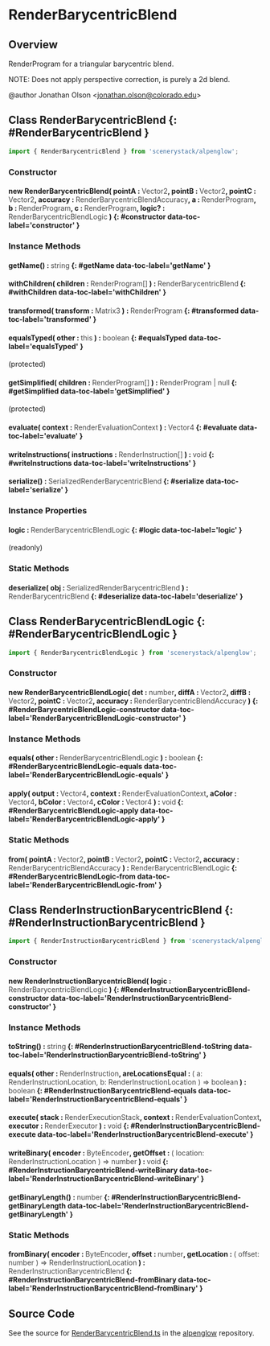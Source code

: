 # RenderBarycentricBlend

## Overview

RenderProgram for a triangular barycentric blend.

NOTE: Does not apply perspective correction, is purely a 2d blend.

@author Jonathan Olson &lt;jonathan.olson@colorado.edu&gt;

## Class RenderBarycentricBlend {: #RenderBarycentricBlend }


```js
import { RenderBarycentricBlend } from 'scenerystack/alpenglow';
```
### Constructor

#### new RenderBarycentricBlend( pointA : <span style="font-weight: 400; opacity: 80%;">Vector2</span>, pointB : <span style="font-weight: 400; opacity: 80%;">Vector2</span>, pointC : <span style="font-weight: 400; opacity: 80%;">Vector2</span>, accuracy : <span style="font-weight: 400; opacity: 80%;">RenderBarycentricBlendAccuracy</span>, a : <span style="font-weight: 400; opacity: 80%;">RenderProgram</span>, b : <span style="font-weight: 400; opacity: 80%;">RenderProgram</span>, c : <span style="font-weight: 400; opacity: 80%;">RenderProgram</span>, logic? : <span style="font-weight: 400; opacity: 80%;">RenderBarycentricBlendLogic</span> ) {: #constructor data-toc-label='constructor' }

### Instance Methods

#### getName() : <span style="font-weight: 400; opacity: 80%;">string</span> {: #getName data-toc-label='getName' }

#### withChildren( children : <span style="font-weight: 400; opacity: 80%;">RenderProgram[]</span> ) : <span style="font-weight: 400; opacity: 80%;">RenderBarycentricBlend</span> {: #withChildren data-toc-label='withChildren' }

#### transformed( transform : <span style="font-weight: 400; opacity: 80%;">Matrix3</span> ) : <span style="font-weight: 400; opacity: 80%;">RenderProgram</span> {: #transformed data-toc-label='transformed' }

#### equalsTyped( other : <span style="font-weight: 400; opacity: 80%;">this</span> ) : <span style="font-weight: 400; opacity: 80%;">boolean</span> {: #equalsTyped data-toc-label='equalsTyped' }

(protected)

#### getSimplified( children : <span style="font-weight: 400; opacity: 80%;">RenderProgram[]</span> ) : <span style="font-weight: 400; opacity: 80%;">RenderProgram | null</span> {: #getSimplified data-toc-label='getSimplified' }

(protected)

#### evaluate( context : <span style="font-weight: 400; opacity: 80%;">RenderEvaluationContext</span> ) : <span style="font-weight: 400; opacity: 80%;">Vector4</span> {: #evaluate data-toc-label='evaluate' }

#### writeInstructions( instructions : <span style="font-weight: 400; opacity: 80%;">RenderInstruction[]</span> ) : <span style="font-weight: 400; opacity: 80%;">void</span> {: #writeInstructions data-toc-label='writeInstructions' }

#### serialize() : <span style="font-weight: 400; opacity: 80%;">SerializedRenderBarycentricBlend</span> {: #serialize data-toc-label='serialize' }

### Instance Properties

#### logic : <span style="font-weight: 400; opacity: 80%;">RenderBarycentricBlendLogic</span> {: #logic data-toc-label='logic' }

(readonly)

### Static Methods

#### deserialize( obj : <span style="font-weight: 400; opacity: 80%;">SerializedRenderBarycentricBlend</span> ) : <span style="font-weight: 400; opacity: 80%;">RenderBarycentricBlend</span> {: #deserialize data-toc-label='deserialize' }



## Class RenderBarycentricBlendLogic {: #RenderBarycentricBlendLogic }


```js
import { RenderBarycentricBlendLogic } from 'scenerystack/alpenglow';
```
### Constructor

#### new RenderBarycentricBlendLogic( det : <span style="font-weight: 400; opacity: 80%;">number</span>, diffA : <span style="font-weight: 400; opacity: 80%;">Vector2</span>, diffB : <span style="font-weight: 400; opacity: 80%;">Vector2</span>, pointC : <span style="font-weight: 400; opacity: 80%;">Vector2</span>, accuracy : <span style="font-weight: 400; opacity: 80%;">RenderBarycentricBlendAccuracy</span> ) {: #RenderBarycentricBlendLogic-constructor data-toc-label='RenderBarycentricBlendLogic-constructor' }

### Instance Methods

#### equals( other : <span style="font-weight: 400; opacity: 80%;">RenderBarycentricBlendLogic</span> ) : <span style="font-weight: 400; opacity: 80%;">boolean</span> {: #RenderBarycentricBlendLogic-equals data-toc-label='RenderBarycentricBlendLogic-equals' }

#### apply( output : <span style="font-weight: 400; opacity: 80%;">Vector4</span>, context : <span style="font-weight: 400; opacity: 80%;">RenderEvaluationContext</span>, aColor : <span style="font-weight: 400; opacity: 80%;">Vector4</span>, bColor : <span style="font-weight: 400; opacity: 80%;">Vector4</span>, cColor : <span style="font-weight: 400; opacity: 80%;">Vector4</span> ) : <span style="font-weight: 400; opacity: 80%;">void</span> {: #RenderBarycentricBlendLogic-apply data-toc-label='RenderBarycentricBlendLogic-apply' }

### Static Methods

#### from( pointA : <span style="font-weight: 400; opacity: 80%;">Vector2</span>, pointB : <span style="font-weight: 400; opacity: 80%;">Vector2</span>, pointC : <span style="font-weight: 400; opacity: 80%;">Vector2</span>, accuracy : <span style="font-weight: 400; opacity: 80%;">RenderBarycentricBlendAccuracy</span> ) : <span style="font-weight: 400; opacity: 80%;">RenderBarycentricBlendLogic</span> {: #RenderBarycentricBlendLogic-from data-toc-label='RenderBarycentricBlendLogic-from' }



## Class RenderInstructionBarycentricBlend {: #RenderInstructionBarycentricBlend }


```js
import { RenderInstructionBarycentricBlend } from 'scenerystack/alpenglow';
```
### Constructor

#### new RenderInstructionBarycentricBlend( logic : <span style="font-weight: 400; opacity: 80%;">RenderBarycentricBlendLogic</span> ) {: #RenderInstructionBarycentricBlend-constructor data-toc-label='RenderInstructionBarycentricBlend-constructor' }

### Instance Methods

#### toString() : <span style="font-weight: 400; opacity: 80%;">string</span> {: #RenderInstructionBarycentricBlend-toString data-toc-label='RenderInstructionBarycentricBlend-toString' }

#### equals( other : <span style="font-weight: 400; opacity: 80%;">RenderInstruction</span>, areLocationsEqual : <span style="font-weight: 400; opacity: 80%;">( a: RenderInstructionLocation, b: RenderInstructionLocation ) =&gt; boolean</span> ) : <span style="font-weight: 400; opacity: 80%;">boolean</span> {: #RenderInstructionBarycentricBlend-equals data-toc-label='RenderInstructionBarycentricBlend-equals' }

#### execute( stack : <span style="font-weight: 400; opacity: 80%;">RenderExecutionStack</span>, context : <span style="font-weight: 400; opacity: 80%;">RenderEvaluationContext</span>, executor : <span style="font-weight: 400; opacity: 80%;">RenderExecutor</span> ) : <span style="font-weight: 400; opacity: 80%;">void</span> {: #RenderInstructionBarycentricBlend-execute data-toc-label='RenderInstructionBarycentricBlend-execute' }

#### writeBinary( encoder : <span style="font-weight: 400; opacity: 80%;">ByteEncoder</span>, getOffset : <span style="font-weight: 400; opacity: 80%;">( location: RenderInstructionLocation ) =&gt; number</span> ) : <span style="font-weight: 400; opacity: 80%;">void</span> {: #RenderInstructionBarycentricBlend-writeBinary data-toc-label='RenderInstructionBarycentricBlend-writeBinary' }

#### getBinaryLength() : <span style="font-weight: 400; opacity: 80%;">number</span> {: #RenderInstructionBarycentricBlend-getBinaryLength data-toc-label='RenderInstructionBarycentricBlend-getBinaryLength' }

### Static Methods

#### fromBinary( encoder : <span style="font-weight: 400; opacity: 80%;">ByteEncoder</span>, offset : <span style="font-weight: 400; opacity: 80%;">number</span>, getLocation : <span style="font-weight: 400; opacity: 80%;">( offset: number ) =&gt; RenderInstructionLocation</span> ) : <span style="font-weight: 400; opacity: 80%;">RenderInstructionBarycentricBlend</span> {: #RenderInstructionBarycentricBlend-fromBinary data-toc-label='RenderInstructionBarycentricBlend-fromBinary' }



## Source Code

See the source for [RenderBarycentricBlend.ts](https://github.com/phetsims/alpenglow/blob/main/js/render-program/RenderBarycentricBlend.ts) in the [alpenglow](https://github.com/phetsims/alpenglow) repository.
